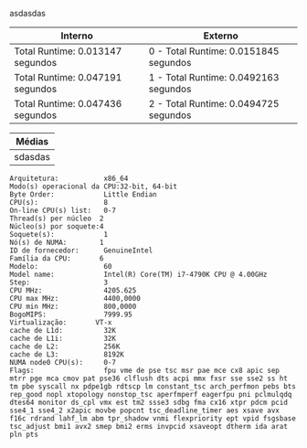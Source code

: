 

asdasdas

|                                             Interno | Externo                                                    |
|-----------------------------------------------------|------------------------------------------------------------|
|Total Runtime: 0.013147 segundos                     |                      0 - Total Runtime: 0.0151845 segundos |
|Total Runtime: 0.047191 segundos                     |                      1 - Total Runtime: 0.0492163 segundos |
|Total Runtime: 0.047436 segundos                     |                      2 - Total Runtime: 0.0494725 segundos |

| Médias |
|-------|
|sdasdas|


```<code>
Arquitetura:           x86_64
Modo(s) operacional da CPU:32-bit, 64-bit
Byte Order:            Little Endian
CPU(s):                8
On-line CPU(s) list:   0-7
Thread(s) per núcleo  2
Núcleo(s) por soquete:4
Soquete(s):            1
Nó(s) de NUMA:        1
ID de fornecedor:      GenuineIntel
Família da CPU:       6
Modelo:                60
Model name:            Intel(R) Core(TM) i7-4790K CPU @ 4.00GHz
Step:                  3
CPU MHz:               4205.625
CPU max MHz:           4400,0000
CPU min MHz:           800,0000
BogoMIPS:              7999.95
Virtualização:       VT-x
cache de L1d:          32K
cache de L1i:          32K
cache de L2:           256K
cache de L3:           8192K
NUMA node0 CPU(s):     0-7
Flags:                 fpu vme de pse tsc msr pae mce cx8 apic sep mtrr pge mca cmov pat pse36 clflush dts acpi mmx fxsr sse sse2 ss ht tm pbe syscall nx pdpe1gb rdtscp lm constant_tsc arch_perfmon pebs bts rep_good nopl xtopology nonstop_tsc aperfmperf eagerfpu pni pclmulqdq dtes64 monitor ds_cpl vmx est tm2 ssse3 sdbg fma cx16 xtpr pdcm pcid sse4_1 sse4_2 x2apic movbe popcnt tsc_deadline_timer aes xsave avx f16c rdrand lahf_lm abm tpr_shadow vnmi flexpriority ept vpid fsgsbase tsc_adjust bmi1 avx2 smep bmi2 erms invpcid xsaveopt dtherm ida arat pln pts
